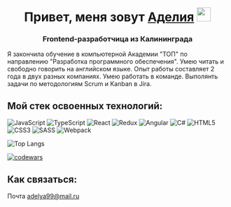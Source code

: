 <h1 align="center">Привет, меня зовут <a href="https://daniilshat.ru/" target="_blank">Аделия</a> 
<img src="https://github.com/blackcater/blackcater/raw/main/images/Hi.gif" height="32"/></h1>
<h3 align="center">Frontend-разработчица из Калининграда</h3>

Я закончила обучение в компьютерной Академии "ТОП" по направлению "Разработка программного обеспечения". Умею читать и свободно говорить на английском языке. Опыт работы составляет 2 года в двух разных компаниях. Умею работать в команде. Выполянть задачи по методологиям Scrum и Kanban в Jira.

Мой стек освоенных технологий:
-
![JavaScript](https://img.shields.io/badge/javascript-%23323330.svg?style=for-the-badge&logo=javascript&logoColor=%23F7DF1E)
![TypeScript](https://img.shields.io/badge/typescript-%23007ACC.svg?style=for-the-badge&logo=typescript&logoColor=white)
![React](https://img.shields.io/badge/react-%2320232a.svg?style=for-the-badge&logo=react&logoColor=%2361DAFB)
![Redux](https://img.shields.io/badge/redux-%23593d88.svg?style=for-the-badge&logo=redux&logoColor=white)
![Angular](https://img.shields.io/badge/angular-%23DD0031.svg?style=for-the-badge&logo=angular&logoColor=white)
![C#](https://img.shields.io/badge/c%23-%23239120.svg?style=for-the-badge&logo=c-sharp&logoColor=white)
![HTML5](https://img.shields.io/badge/html5-%23E34F26.svg?style=for-the-badge&logo=html5&logoColor=white)
![CSS3](https://img.shields.io/badge/css3-%231572B6.svg?style=for-the-badge&logo=css3&logoColor=white)
![SASS](https://img.shields.io/badge/SASS-hotpink.svg?style=for-the-badge&logo=SASS&logoColor=white)
![Webpack](https://img.shields.io/badge/webpack-%238DD6F9.svg?style=for-the-badge&logo=webpack&logoColor=black)


![Top Langs](https://github-readme-stats.vercel.app/api/top-langs/?username=delyaday&hide_progress=true)

[![codewars](https://www.codewars.com/users/Delyaday/badges/micro)](https://www.codewars.com/users/Delyaday) 

Как связаться:
-
Почта adelya99@mail.ru

<!---
Delyaday/Delyaday is a ✨ special ✨ repository because its `README.md` (this file) appears on your GitHub profile.
You can click the Preview link to take a look at your changes.
--->
